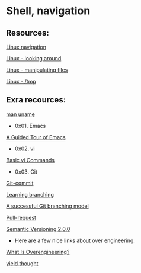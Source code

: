 # Shell, navigation

## Resources:

[Linux navigation](https://linuxcommand.org/lc3_lts0020.php)

[Linux - looking around](https://linuxcommand.org/lc3_lts0030.php)

[Linux - manipulating files](https://linuxcommand.org/lc3_lts0050.php)

[Linux - /tmp](https://tldp.org/LDP/Linux-Filesystem-Hierarchy/html/tmp.html)


## Exra recources:

[man uname](https://linux.die.net/man/1/uname)

* 0x01. Emacs

[A Guided Tour of Emacs](https://www.gnu.org/software/emacs/tour/)

* 0x02. vi

[Basic vi Commands](https://www.cs.colostate.edu/helpdocs/vi.html)


* 0x03. Git

[Git-commit](https://cbea.ms/git-commit/)

[Learning branching](https://learngitbranching.js.org/)

[A successful Git branching model](https://nvie.com/posts/a-successful-git-branching-model/)

[Pull-request](https://codeinthehole.com/tips/pull-requests-and-other-good-practices-for-teams-using-github/)

[Semantic Versioning 2.0.0](https://semver.org/)

* Here are a few nice links about over engineering:

[What Is Overengineering?](https://www.codesimplicity.com/post/what-is-overengineering/)

[yield thought](https://coderoom.wordpress.com/2010/06/23/criminal-overengineering/)
